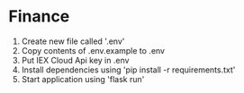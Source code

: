 # Finance

1. Create new file called '.env'
2. Copy contents of .env.example to .env
3. Put IEX Cloud Api key in .env
4. Install dependencies using 'pip install -r requirements.txt'
5. Start application using 'flask run'
